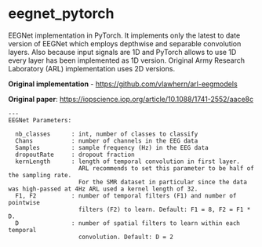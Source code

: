 # eegnet_pytorch
EEGNet implementation in PyTorch. It implements only the latest to date version of EEGNet which employs depthwise and separable convolution layers. Also because input signals are 1D and PyTorch allows to use 1D every layer has been implemented as 1D version. Original Army Research Laboratory (ARL) implementation uses 2D versions.

**Original implementation** - https://github.com/vlawhern/arl-eegmodels

**Original paper**: https://iopscience.iop.org/article/10.1088/1741-2552/aace8c

    ---
    EEGNet Parameters:

      nb_classes      : int, number of classes to classify
      Chans           : number of channels in the EEG data
      Samples         : sample frequency (Hz) in the EEG data
      dropoutRate     : dropout fraction
      kernLength      : length of temporal convolution in first layer. 
                        ARL recommends to set this parameter to be half of the sampling rate. 
                        For the SMR dataset in particular since the data was high-passed at 4Hz ARL used a kernel length of 32.
      F1, F2          : number of temporal filters (F1) and number of pointwise
                        filters (F2) to learn. Default: F1 = 8, F2 = F1 * D.
      D               : number of spatial filters to learn within each temporal
                        convolution. Default: D = 2
